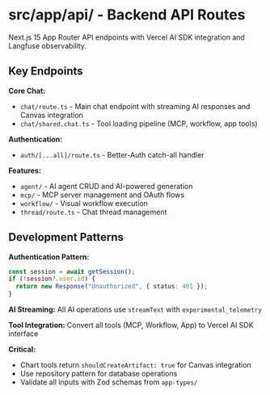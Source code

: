 # src/app/api/ - Backend API Routes

Next.js 15 App Router API endpoints with Vercel AI SDK integration and Langfuse observability.

## Key Endpoints

**Core Chat:**
- `chat/route.ts` - Main chat endpoint with streaming AI responses and Canvas integration
- `chat/shared.chat.ts` - Tool loading pipeline (MCP, workflow, app tools)

**Authentication:**
- `auth/[...all]/route.ts` - Better-Auth catch-all handler

**Features:**
- `agent/` - AI agent CRUD and AI-powered generation
- `mcp/` - MCP server management and OAuth flows
- `workflow/` - Visual workflow execution
- `thread/route.ts` - Chat thread management

## Development Patterns

**Authentication Pattern:**
```typescript
const session = await getSession();
if (!session?.user.id) {
  return new Response("Unauthorized", { status: 401 });
}
```

**AI Streaming:** All AI operations use `streamText` with `experimental_telemetry`

**Tool Integration:** Convert all tools (MCP, Workflow, App) to Vercel AI SDK interface

**Critical:**
- Chart tools return `shouldCreateArtifact: true` for Canvas integration
- Use repository pattern for database operations
- Validate all inputs with Zod schemas from `app-types/`

